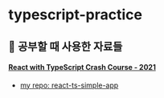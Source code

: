 # typescript-practice

## 📖 공부할 때 사용한 자료들

#### [React with TypeScript Crash Course - 2021](https://www.youtube.com/watch?v=jrKcJxF0lAU&t=539s)

- [my repo: react-ts-simple-app](https://github.com/yujo11/typescript-practice/tree/main/react-ts-simple-app)
